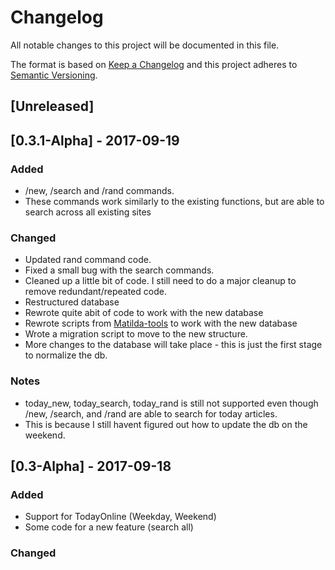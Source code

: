 # Changelog
All notable changes to this project will be documented in this file.

The format is based on [Keep a Changelog](http://keepachangelog.com/en/1.0.0/)
and this project adheres to [Semantic Versioning](http://semver.org/spec/v2.0.0.html).

## [Unreleased]

## [0.3.1-Alpha] - 2017-09-19
### Added
- /new, /search and /rand commands.
- These commands work similarly to the existing functions, but are able to search across all existing sites

### Changed
- Updated rand command code.
- Fixed a small bug with the search commands.
- Cleaned up a little bit of code. I still need to do a major cleanup to remove redundant/repeated code.
- Restructured database
- Rewrote quite abit of code to work with the new database
- Rewrote scripts from [Matilda-tools](https://github.com/xlanor/matilda-tools) to work with the new database
- Wrote a migration script to move to the new structure.
- More changes to the database will take place - this is just the first stage to normalize the db.

### Notes
- today_new, today_search, today_rand is still not supported even though /new, /search, and /rand are able to search for today articles.
- This is because I still havent figured out how to update the db on the weekend.


## [0.3-Alpha] - 2017-09-18
### Added
- Support for TodayOnline (Weekday, Weekend)
- Some code for a new feature (search all)

### Changed

